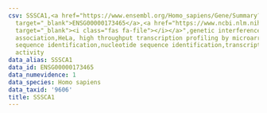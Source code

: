 ```yaml
---
csv: SSSCA1,<a href="https://www.ensembl.org/Homo_sapiens/Gene/Summary?db=core;g=ENSG00000173465"
  target="_blank">ENSG00000173465</a>,<a href="https://www.ncbi.nlm.nih.gov/pubmed/17216044"
  target="_blank"><i class="fas fa-file"></i></a>",genetic interference,functional
  association,HeLa, high throughput transcription profiling by microarray,nucleotide
  sequence identification,nucleotide sequence identification,transcriptional regulation,up-regulates
  activity
data_alias: SSSCA1
data_id: ENSG00000173465
data_numevidence: 1
data_species: Homo sapiens
data_taxid: '9606'
title: SSSCA1
---
```

